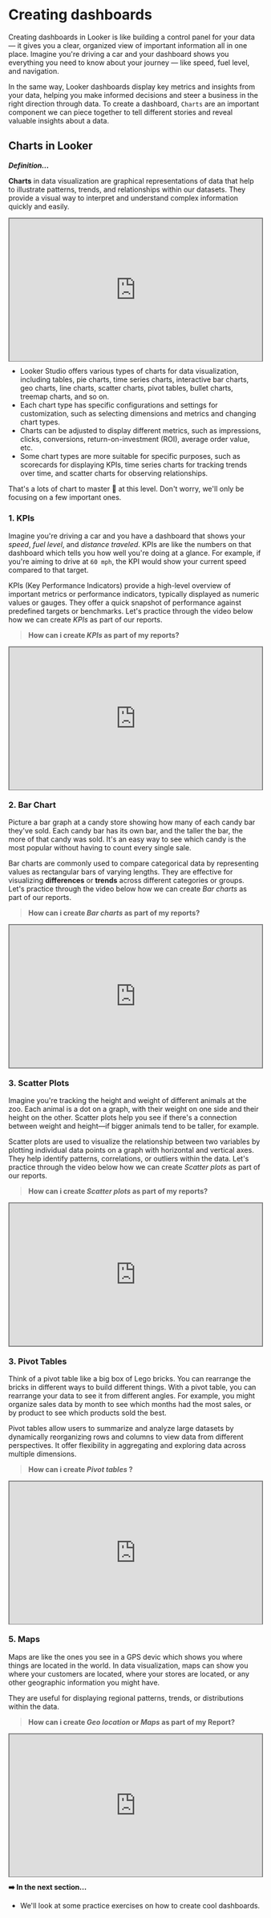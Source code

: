 # Creating dashboards
Creating dashboards in Looker is like building a control panel for your data — it gives you a clear, organized view of important information all in one place. Imagine you're driving a car and your dashboard shows you everything you need to know about your journey — like speed, fuel level, and navigation. 

In the same way, Looker dashboards display key metrics and insights from your data, helping you make informed decisions and steer a business in the right direction through data. To create a dashboard, `Charts` are an important component we can piece together to tell different stories and reveal valuable insights about a data.

## Charts in Looker

<aside>

**_Definition..._**

**Charts** in data visualization are graphical representations of data that help to illustrate patterns, trends, and relationships within our datasets. They provide a visual way to interpret and understand complex information quickly and easily.
</aside>


<div style="position: relative; padding-bottom: 56.25%; height: 0;"><iframe src="https://www.youtube.com/embed/8Pg0yO6Ijos?si=gWXsE4cKeRUZHXFk" title="Data Visualization" frameborder="0" allow="accelerometer; autoplay; clipboard-write; encrypted-media; gyroscope; picture-in-picture" allowfullscreen style="position: absolute; top: 0; left: 0; width: 100%; height: 100%; border: 2px solid grey;"></iframe></div>

- Looker Studio offers various types of charts for data visualization, including tables, pie charts, time series charts, interactive bar charts, geo charts, line charts, scatter charts, pivot tables, bullet charts, treemap charts, and so on.
- Each chart type has specific configurations and settings for customization, such as selecting dimensions and metrics and changing chart types.
- Charts can be adjusted to display different metrics, such as impressions, clicks, conversions, return-on-investment (ROI), average order value, etc.
- Some chart types are more suitable for specific purposes, such as scorecards for displaying KPIs, time series charts for tracking trends over time, and scatter charts for observing relationships.

That's a lots of chart to master 🤔 at this level. Don't worry, we'll only be focusing on a few important ones.

### 1. KPIs
Imagine you're driving a car and you have a dashboard that shows your _speed_, _fuel level_, and _distance traveled_. KPIs are like the numbers on that dashboard which tells you how well you're doing at a glance. For example, if you're aiming to drive at `60 mph`, the KPI would show your current speed compared to that target.

KPIs (Key Performance Indicators) provide a high-level overview of important metrics or performance indicators, typically displayed as numeric values or gauges. They offer a quick snapshot of performance against predefined targets or benchmarks. Let's practice through the video below how we can create _KPIs_ as part of our reports.

> **How can i create _KPIs_ as part of my reports?**

<div style="position: relative; padding-bottom: 56.25%; height: 0;"><iframe src="https://www.youtube.com/embed/98-NQxW3xHg?si=YMyxcOaqDotP3ozF" title="Data Visualization" frameborder="0" allow="accelerometer; autoplay; clipboard-write; encrypted-media; gyroscope; picture-in-picture" allowfullscreen style="position: absolute; top: 0; left: 0; width: 100%; height: 100%; border: 2px solid grey;"></iframe></div>

### 2. Bar Chart
Picture a bar graph at a candy store showing how many of each candy bar they've sold. Each candy bar has its own bar, and the taller the bar, the more of that candy was sold. It's an easy way to see which candy is the most popular without having to count every single sale.

Bar charts are commonly used to compare categorical data by representing values as rectangular bars of varying lengths. They are effective for visualizing **differences** or **trends** across different categories or groups. Let's practice through the video below how we can create _Bar charts_ as part of our reports.

> **How can i create _Bar charts_ as part of my reports?**

<div style="position: relative; padding-bottom: 56.25%; height: 0;"><iframe src="https://www.youtube.com/embed/TwWFqr_OguI?si=PNAG4tSjAwuwwCCD" title="Data Visualization" frameborder="0" allow="accelerometer; autoplay; clipboard-write; encrypted-media; gyroscope; picture-in-picture" allowfullscreen style="position: absolute; top: 0; left: 0; width: 100%; height: 100%; border: 2px solid grey;"></iframe></div>


### 3. Scatter Plots
Imagine you're tracking the height and weight of different animals at the zoo. Each animal is a dot on a graph, with their weight on one side and their height on the other. Scatter plots help you see if there's a connection between weight and height—if bigger animals tend to be taller, for example.

Scatter plots are used to visualize the relationship between two variables by plotting individual data points on a graph with horizontal and vertical axes. They help identify patterns, correlations, or outliers within the data. Let's practice through the video below how we can create _Scatter plots_ as part of our reports.

> **How can i create _Scatter plots_ as part of my reports?**

<div style="position: relative; padding-bottom: 56.25%; height: 0;"><iframe src="https://www.youtube.com/embed/LSjQ9-shcso?si=qYzbxJ8wRg0RU-Pn" title="Data Visualization" frameborder="0" allow="accelerometer; autoplay; clipboard-write; encrypted-media; gyroscope; picture-in-picture" allowfullscreen style="position: absolute; top: 0; left: 0; width: 100%; height: 100%; border: 2px solid grey;"></iframe></div>


### 3. Pivot Tables
Think of a pivot table like a big box of Lego bricks. You can rearrange the bricks in different ways to build different things. With a pivot table, you can rearrange your data to see it from different angles. For example, you might organize sales data by month to see which months had the most sales, or by product to see which products sold the best.

Pivot tables allow users to summarize and analyze large datasets by dynamically reorganizing rows and columns to view data from different perspectives. It offer flexibility in aggregating and exploring data across multiple dimensions.

> **How can i create _Pivot tables_ ?**

<div style="position: relative; padding-bottom: 56.25%; height: 0;"><iframe src="https://www.youtube.com/embed/PsJB60u9E8o?si=8oScl9qTqzTTVSTO" title="Data Visualization" frameborder="0" allow="accelerometer; autoplay; clipboard-write; encrypted-media; gyroscope; picture-in-picture" allowfullscreen style="position: absolute; top: 0; left: 0; width: 100%; height: 100%; border: 2px solid grey;"></iframe></div>


### 5. Maps
Maps are like the ones you see in a GPS devic which shows you where things are located in the world. In data visualization, maps can show you where your customers are located, where your stores are located, or any other geographic information you might have. 

They are useful for displaying regional patterns, trends, or distributions within the data.

> **How can i create _Geo location_ or _Maps_ as part of my Report?**

<div style="position: relative; padding-bottom: 56.25%; height: 0;"><iframe src="https://www.youtube.com/embed/N-FtqT-n0T8?si=JMBYjspsg-BGcMIc" title="Data Visualization" frameborder="0" allow="accelerometer; autoplay; clipboard-write; encrypted-media; gyroscope; picture-in-picture" allowfullscreen style="position: absolute; top: 0; left: 0; width: 100%; height: 100%; border: 2px solid grey;"></iframe></div>


<aside>

**➡️ In the next section...**
- We'll look at some practice exercises on how to create cool dashboards.
</aside>